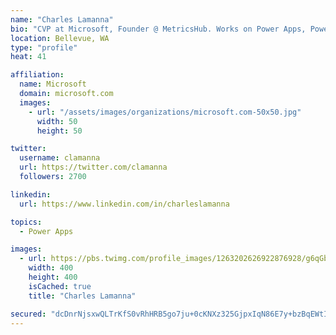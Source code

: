 ```yaml
---
name: "Charles Lamanna"
bio: "CVP at Microsoft, Founder @ MetricsHub. Works on Power Apps, Power Automate, Power Virtual Agent, Common Data Service and Dynamics 365."
location: Bellevue, WA
type: "profile"
heat: 41

affiliation:
  name: Microsoft
  domain: microsoft.com
  images:
    - url: "/assets/images/organizations/microsoft.com-50x50.jpg"
      width: 50
      height: 50

twitter:
  username: clamanna
  url: https://twitter.com/clamanna
  followers: 2700

linkedin:
  url: https://www.linkedin.com/in/charleslamanna

topics:
  - Power Apps

images:
  - url: https://pbs.twimg.com/profile_images/1263202626922876928/g6qGbHZ-_400x400.jpg
    width: 400
    height: 400
    isCached: true
    title: "Charles Lamanna"

secured: "dcDnrNjsxwQLTrKfS0vRhHRB5go7ju+0cKNXz325GjpxIqN86E7y+bzBqEWtIteNGeyrI4YtWt7/oTXyhnS06G+05XOSA/aOzYsnzKdP3sXAtYPwuHnLk1aC7RVMS7ynSGt0JPZKCC2BIS/D95gJtljQ5Jg4RWJJ1SkNZsyr4iRGFzqnfqw1L9C2pocO5wxfY44SVOYzWa5mdH0dOCMPsluRE+M20j2rLT0gwsSUqh5DaCvRudzBlEkxSQgmjd4YEfkEJoZjhDwpDvGOB0Y/OoySjnqg4PWgz9pRb2foDKs9XFgN2Ux1G5pKq/vBSWykQMBcnfGF8UjmYr6ZM4FXPX2eHMpq2ip5W6Rket3brbnn830lsX0fBhLPQPD+SpCBpq07LdbHN22zYs0Rjxyxsn2KtbSWw5dIO/16tJ5z9Nw=;pKhxGFwO1eJhDmJXFl+I3w=="
---
```


